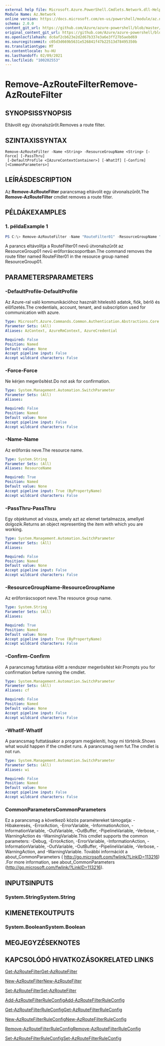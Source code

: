 ```yaml
---
external help file: Microsoft.Azure.PowerShell.Cmdlets.Network.dll-Help.xml
Module Name: Az.Network
online version: https://docs.microsoft.com/en-us/powershell/module/az.network/remove-azroutefilter
schema: 2.0.0
content_git_url: https://github.com/Azure/azure-powershell/blob/master/src/Network/Network/help/Remove-AzRouteFilter.md
original_content_git_url: https://github.com/Azure/azure-powershell/blob/master/src/Network/Network/help/Remove-AzRouteFilter.md
ms.openlocfilehash: dc6af2cb623e2d2d67b337e3a6e3ff27b5aebd69
ms.sourcegitcommit: c05d3d669b5631e526841f47b22513d78495350b
ms.translationtype: MT
ms.contentlocale: hu-HU
ms.lasthandoff: 02/09/2021
ms.locfileid: "100202553"
---
```

# <span data-ttu-id="fb188-101">Remove-AzRouteFilter</span><span class="sxs-lookup"><span data-stu-id="fb188-101">Remove-AzRouteFilter</span></span>

## <span data-ttu-id="fb188-102">SYNOPSIS</span><span class="sxs-lookup"><span data-stu-id="fb188-102">SYNOPSIS</span></span>
<span data-ttu-id="fb188-103">Eltávolít egy útvonalszűrőt.</span><span class="sxs-lookup"><span data-stu-id="fb188-103">Removes a route filter.</span></span>

## <span data-ttu-id="fb188-104">SZINTAXIS</span><span class="sxs-lookup"><span data-stu-id="fb188-104">SYNTAX</span></span>

```
Remove-AzRouteFilter -Name <String> -ResourceGroupName <String> [-Force] [-PassThru]
 [-DefaultProfile <IAzureContextContainer>] [-WhatIf] [-Confirm] [<CommonParameters>]
```

## <span data-ttu-id="fb188-105">LEÍRÁS</span><span class="sxs-lookup"><span data-stu-id="fb188-105">DESCRIPTION</span></span>
<span data-ttu-id="fb188-106">Az **Remove-AzRouteFilter** parancsmag eltávolít egy útvonalszűrőt.</span><span class="sxs-lookup"><span data-stu-id="fb188-106">The **Remove-AzRouteFilter** cmdlet removes a route filter.</span></span>

## <span data-ttu-id="fb188-107">PÉLDÁK</span><span class="sxs-lookup"><span data-stu-id="fb188-107">EXAMPLES</span></span>

### <span data-ttu-id="fb188-108">1. példa</span><span class="sxs-lookup"><span data-stu-id="fb188-108">Example 1</span></span>
```powershell
PS C:\> Remove-AzRouteFilter -Name "RouteFilter01" -ResourceGroupName "ResourceGroup01"
```

<span data-ttu-id="fb188-109">A parancs eltávolítja a RouteFilter01 nevű útvonalszűrőt az ResourceGroup01 nevű erőforráscsoportban.</span><span class="sxs-lookup"><span data-stu-id="fb188-109">The command removes the route filter named RouteFilter01 in the resource group named ResourceGroup01.</span></span>

## <span data-ttu-id="fb188-110">PARAMETERS</span><span class="sxs-lookup"><span data-stu-id="fb188-110">PARAMETERS</span></span>

### <span data-ttu-id="fb188-111">-DefaultProfile</span><span class="sxs-lookup"><span data-stu-id="fb188-111">-DefaultProfile</span></span>
<span data-ttu-id="fb188-112">Az Azure-ral való kommunikációhoz használt hitelesítő adatok, fiók, bérlő és előfizetés.</span><span class="sxs-lookup"><span data-stu-id="fb188-112">The credentials, account, tenant, and subscription used for communication with azure.</span></span>

```yaml
Type: Microsoft.Azure.Commands.Common.Authentication.Abstractions.Core.IAzureContextContainer
Parameter Sets: (All)
Aliases: AzContext, AzureRmContext, AzureCredential

Required: False
Position: Named
Default value: None
Accept pipeline input: False
Accept wildcard characters: False
```

### <span data-ttu-id="fb188-113">-Force</span><span class="sxs-lookup"><span data-stu-id="fb188-113">-Force</span></span>
<span data-ttu-id="fb188-114">Ne kérjen megerősítést.</span><span class="sxs-lookup"><span data-stu-id="fb188-114">Do not ask for confirmation.</span></span>

```yaml
Type: System.Management.Automation.SwitchParameter
Parameter Sets: (All)
Aliases:

Required: False
Position: Named
Default value: None
Accept pipeline input: False
Accept wildcard characters: False
```

### <span data-ttu-id="fb188-115">-Name</span><span class="sxs-lookup"><span data-stu-id="fb188-115">-Name</span></span>
<span data-ttu-id="fb188-116">Az erőforrás neve.</span><span class="sxs-lookup"><span data-stu-id="fb188-116">The resource name.</span></span>

```yaml
Type: System.String
Parameter Sets: (All)
Aliases: ResourceName

Required: True
Position: Named
Default value: None
Accept pipeline input: True (ByPropertyName)
Accept wildcard characters: False
```

### <span data-ttu-id="fb188-117">-PassThru</span><span class="sxs-lookup"><span data-stu-id="fb188-117">-PassThru</span></span>
<span data-ttu-id="fb188-118">Egy objektumot ad vissza, amely azt az elemet tartalmazza, amellyel dolgozik.</span><span class="sxs-lookup"><span data-stu-id="fb188-118">Returns an object representing the item with which you are working.</span></span>

```yaml
Type: System.Management.Automation.SwitchParameter
Parameter Sets: (All)
Aliases:

Required: False
Position: Named
Default value: None
Accept pipeline input: False
Accept wildcard characters: False
```

### <span data-ttu-id="fb188-119">-ResourceGroupName</span><span class="sxs-lookup"><span data-stu-id="fb188-119">-ResourceGroupName</span></span>
<span data-ttu-id="fb188-120">Az erőforráscsoport neve.</span><span class="sxs-lookup"><span data-stu-id="fb188-120">The resource group name.</span></span>

```yaml
Type: System.String
Parameter Sets: (All)
Aliases:

Required: True
Position: Named
Default value: None
Accept pipeline input: True (ByPropertyName)
Accept wildcard characters: False
```

### <span data-ttu-id="fb188-121">-Confirm</span><span class="sxs-lookup"><span data-stu-id="fb188-121">-Confirm</span></span>
<span data-ttu-id="fb188-122">A parancsmag futtatása előtt a rendszer megerősítést kér.</span><span class="sxs-lookup"><span data-stu-id="fb188-122">Prompts you for confirmation before running the cmdlet.</span></span>

```yaml
Type: System.Management.Automation.SwitchParameter
Parameter Sets: (All)
Aliases: cf

Required: False
Position: Named
Default value: None
Accept pipeline input: False
Accept wildcard characters: False
```

### <span data-ttu-id="fb188-123">-WhatIf</span><span class="sxs-lookup"><span data-stu-id="fb188-123">-WhatIf</span></span>
<span data-ttu-id="fb188-124">A parancsmag futtatásakor a program megjeleníti, hogy mi történik.</span><span class="sxs-lookup"><span data-stu-id="fb188-124">Shows what would happen if the cmdlet runs.</span></span>
<span data-ttu-id="fb188-125">A parancsmag nem fut.</span><span class="sxs-lookup"><span data-stu-id="fb188-125">The cmdlet is not run.</span></span>

```yaml
Type: System.Management.Automation.SwitchParameter
Parameter Sets: (All)
Aliases: wi

Required: False
Position: Named
Default value: None
Accept pipeline input: False
Accept wildcard characters: False
```

### <span data-ttu-id="fb188-126">CommonParameters</span><span class="sxs-lookup"><span data-stu-id="fb188-126">CommonParameters</span></span>
<span data-ttu-id="fb188-127">Ez a parancsmag a következő közös paramétereket támogatja: -Hibakeresés, -ErrorAction, -ErrorVariable, -InformationAction, -InformationVariable, -OutVariable, -OutBuffer, -PipelineVariable, -Verbose, -WarningAction és -WarningVariable.</span><span class="sxs-lookup"><span data-stu-id="fb188-127">This cmdlet supports the common parameters: -Debug, -ErrorAction, -ErrorVariable, -InformationAction, -InformationVariable, -OutVariable, -OutBuffer, -PipelineVariable, -Verbose, -WarningAction, and -WarningVariable.</span></span> <span data-ttu-id="fb188-128">További információt a about_CommonParameters ( http://go.microsoft.com/fwlink/?LinkID=113216) .</span><span class="sxs-lookup"><span data-stu-id="fb188-128">For more information, see about_CommonParameters (http://go.microsoft.com/fwlink/?LinkID=113216).</span></span>

## <span data-ttu-id="fb188-129">INPUTS</span><span class="sxs-lookup"><span data-stu-id="fb188-129">INPUTS</span></span>

### <span data-ttu-id="fb188-130">System.String</span><span class="sxs-lookup"><span data-stu-id="fb188-130">System.String</span></span>

## <span data-ttu-id="fb188-131">KIMENETEK</span><span class="sxs-lookup"><span data-stu-id="fb188-131">OUTPUTS</span></span>

### <span data-ttu-id="fb188-132">System.Boolean</span><span class="sxs-lookup"><span data-stu-id="fb188-132">System.Boolean</span></span>

## <span data-ttu-id="fb188-133">MEGJEGYZÉSEK</span><span class="sxs-lookup"><span data-stu-id="fb188-133">NOTES</span></span>

## <span data-ttu-id="fb188-134">KAPCSOLÓDÓ HIVATKOZÁSOK</span><span class="sxs-lookup"><span data-stu-id="fb188-134">RELATED LINKS</span></span>

[<span data-ttu-id="fb188-135">Get-AzRouteFilter</span><span class="sxs-lookup"><span data-stu-id="fb188-135">Get-AzRouteFilter</span></span>](./Get-AzRouteFilter.md)

[<span data-ttu-id="fb188-136">New-AzRouteFilter</span><span class="sxs-lookup"><span data-stu-id="fb188-136">New-AzRouteFilter</span></span>](./New-AzRouteFilter.md)

[<span data-ttu-id="fb188-137">Set-AzRouteFilter</span><span class="sxs-lookup"><span data-stu-id="fb188-137">Set-AzRouteFilter</span></span>](./Set-AzRouteFilter.md)

[<span data-ttu-id="fb188-138">Add-AzRouteFilterRuleConfig</span><span class="sxs-lookup"><span data-stu-id="fb188-138">Add-AzRouteFilterRuleConfig</span></span>](./Add-AzRouteFilterRuleConfig.md)

[<span data-ttu-id="fb188-139">Get-AzRouteFilterRuleConfig</span><span class="sxs-lookup"><span data-stu-id="fb188-139">Get-AzRouteFilterRuleConfig</span></span>](./Get-AzRouteFilterRuleConfig.md)

[<span data-ttu-id="fb188-140">New-AzRouteFilterRuleConfig</span><span class="sxs-lookup"><span data-stu-id="fb188-140">New-AzRouteFilterRuleConfig</span></span>](./New-AzRouteFilterRuleConfig.md)

[<span data-ttu-id="fb188-141">Remove-AzRouteFilterRuleConfig</span><span class="sxs-lookup"><span data-stu-id="fb188-141">Remove-AzRouteFilterRuleConfig</span></span>](./Remove-AzRouteFilterRuleConfig.md)

[<span data-ttu-id="fb188-142">Set-AzRouteFilterRuleConfig</span><span class="sxs-lookup"><span data-stu-id="fb188-142">Set-AzRouteFilterRuleConfig</span></span>](./Set-AzRouteFilterRuleConfig.md)
